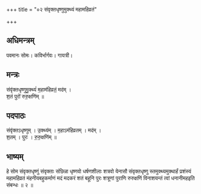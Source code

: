 +++
title = "०२ संवृक्तधृष्णुमुक्थ्यं महामहिव्रतं"

+++
## अधिमन्त्रम्
पवमानः सोमः। कविर्भार्गवः। गायत्री।

## मन्त्रः
संवृ॑क्तधृष्णुमु॒क्थ्यं॑ म॒हाम॑हिव्रतं॒ मद॑म् ।  
श॒तं पुरो॑ रुरु॒क्षणि॑म् ॥

## पदपाठः
संवृ॑क्तऽधृष्णुम् । उ॒क्थ्य॑म् । म॒हाऽम॑हिव्रतम् । मद॑म् ।  
श॒तम् । पुरः॑ । रु॒रु॒क्षणि॑म् ॥

## भाष्यम्
हे सोम संवृक्तधृष्णुं संवृक्ताः संछिन्ना धृष्णवो धर्षणशीलाः शत्रवो येनासौ संवृक्तधृष्णु स्तमुक्थ्यमुक्थार्हं प्रशंस्यं महामहिव्रतं मंहनीयबहुकर्माणं मदं मदकरं शतं बहूनि पुरः शत्रूणां पुराणि रुरुक्षणिं विनाशयन्तं त्वां धनानीमहइति संबन्धः ॥ २ ॥
